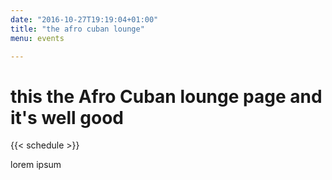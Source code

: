 ```yaml
---
date: "2016-10-27T19:19:04+01:00"
title: "the afro cuban lounge"
menu: events

---
```


# this the Afro Cuban lounge page and it's well good

{{< schedule >}}

lorem ipsum
